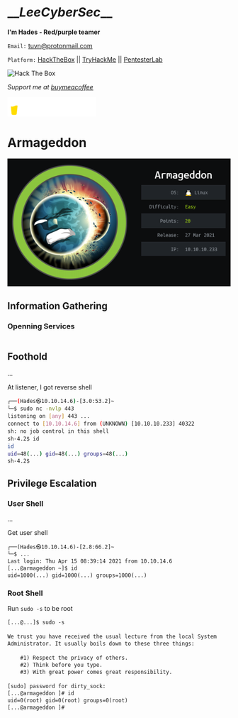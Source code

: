 # \_\__LeeCyberSec_\_\_

**I'm Hades - Red/purple teamer**

`Email:` [tuvn@protonmail.com](mailto:tuvn@protonmail.com)

`Platform:` [HackTheBox](https://www.hackthebox.eu/profile/167764) || [TryHackMe](https://tryhackme.com/p/leecybersec) || [PentesterLab](https://pentesterlab.com/profile/leecybersec)

<img src="http://www.hackthebox.eu/badge/image/167764" alt="Hack The Box">

<br>

*Support me at [buymeacoffee](https://www.buymeacoffee.com/leecybersec)*

<a href='https://www.buymeacoffee.com/leecybersec' target="blank"><img src="images/bymeacoffee.png" width="200"/></a>

# Armageddon

![](images/1.png)

## Information Gathering

### Openning Services

``` bash

```

## Foothold

...

At listener, I got reverse shell

``` bash
┌──(Hades㉿10.10.14.6)-[3.0:53.2]~
└─$ sudo nc -nvlp 443
listening on [any] 443 ...
connect to [10.10.14.6] from (UNKNOWN) [10.10.10.233] 40322
sh: no job control in this shell
sh-4.2$ id
id
uid=48(...) gid=48(...) groups=48(...)
sh-4.2$
```

## Privilege Escalation

### User Shell

...

Get user shell

```
┌──(Hades㉿10.10.14.6)-[2.8:66.2]~
└─$ ...
Last login: Thu Apr 15 08:39:14 2021 from 10.10.14.6
[...@armageddon ~]$ id
uid=1000(...) gid=1000(...) groups=1000(...)
```

### Root Shell

Run `sudo -s` to be root

```
[...@...]$ sudo -s

We trust you have received the usual lecture from the local System
Administrator. It usually boils down to these three things:

    #1) Respect the privacy of others.
    #2) Think before you type.
    #3) With great power comes great responsibility.

[sudo] password for dirty_sock: 
[...@armageddon ]# id
uid=0(root) gid=0(root) groups=0(root)
[...@armageddon ]#
```